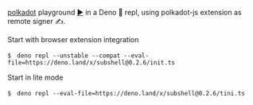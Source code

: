 [polkadot](https://deno.land/x/polkadot) playground [▶️](https://subshell.xyz)
in a Deno 🦕 repl, using polkadot-js extension as remote signer ✍️.

Start with browser extension integration

```
$　deno repl --unstable --compat --eval-file=https://deno.land/x/subshell@0.2.6/init.ts
```

Start in lite mode

```
$　deno repl --eval-file=https://deno.land/x/subshell@0.2.6/tini.ts
```
